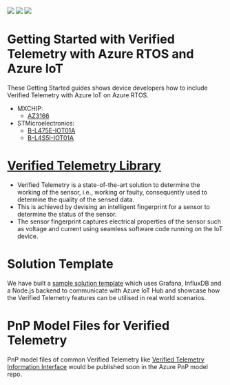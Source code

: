 ![](https://github.com/azure-rtos/getting-started/workflows/Markdown%20links/badge.svg)
![](https://github.com/azure-rtos/getting-started/workflows/AZ3166/badge.svg)
![](https://github.com/azure-rtos/getting-started/workflows/STM32L4_L4+/badge.svg)

# Getting Started with Verified Telemetry with Azure RTOS and Azure IoT

These Getting Started guides shows device developers how to include Verified Telemetry with Azure IoT on Azure RTOS. 

* MXCHIP: 
  * [AZ3166](MXChip/AZ3166)
* STMicroelectronics: 
  * [B-L475E-IOT01A](STMicroelectronics/STM32L4_L4+)
  * [B-L4S5I-IOT01A](STMicroelectronics/STM32L4_L4+)

# [Verified Telemetry Library](https://github.com/Azure/Verified-Telemetry)
- Verified Telemetry is a state-of-the-art solution to determine the working of the sensor, i.e., working or faulty, consequently used to determine the quality of the sensed data. 
- This is achieved by devising an intelligent fingerprint for a sensor to determine the status of the sensor.  
- The sensor fingerprint captures electrical properties of the sensor such as voltage and current using seamless software code running on the IoT device. 

# Solution Template
We have built a [sample solution template](https://github.com/Azure/Verified-Telemetry-Solution-Sample) which uses Grafana, InfluxDB and a Node.js backend to communicate with Azure IoT Hub and showcase how the Verified Telemetry features can be utilised in real world scenarios.

# PnP Model Files for Verified Telemetry
PnP model files of common Verified Telemetry like [Verified Telemetry Information Interface](core/model/vTInfo.json) would be published soon in the Azure PnP model repo.
